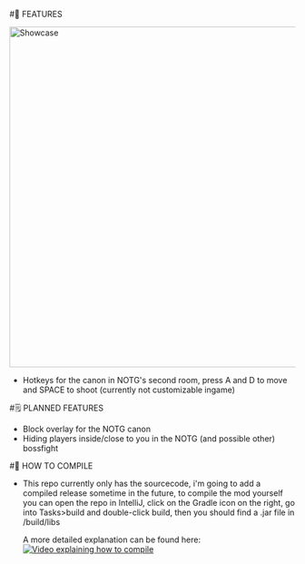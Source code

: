 #🌟 FEATURES

  <img src="https://github.com/user-attachments/assets/bd983137-16fb-474c-95f5-6da4366662c2" width="600px" alt="Showcase"/>
  
- Hotkeys for the canon in NOTG's second room, press A and D to move and SPACE to shoot (currently not customizable ingame)

#🗒️ PLANNED FEATURES
- Block overlay for the NOTG canon
- Hiding players inside/close to you in the NOTG (and possible other) bossfight

#🐘 HOW TO COMPILE
- This repo currently only has the sourcecode, i'm going to add a compiled release sometime in the future, to compile the mod yourself you can open the repo in IntelliJ, click on the Gradle icon on the right,
  go into Tasks>build and double-click build, then you should find a .jar file in <wynnarsch folder>/build/libs

  A more detailed explanation can be found here:
  [![Video explaining how to compile](https://img.youtube.com/vi/YOUTUBE_VIDEO_ID_HERE/0.jpg)](https://www.youtube.com/watch?v=5YmUIDY7dm8)
